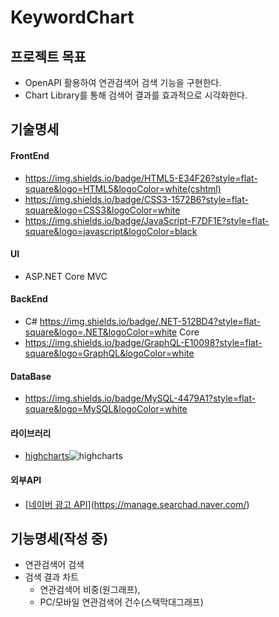 # KeywordChart
## 프로젝트 목표
 * OpenAPI 활용하여 연관검색어 검색 기능을 구현한다.
 * Chart Library를 통해 검색어 결과를 효과적으로 시각화한다. 

## 기술명세
#### FrontEnd
  *  https://img.shields.io/badge/HTML5-E34F26?style=flat-square&logo=HTML5&logoColor=white(cshtml)
  *  https://img.shields.io/badge/CSS3-1572B6?style=flat-square&logo=CSS3&logoColor=white
  *  https://img.shields.io/badge/JavaScript-F7DF1E?style=flat-square&logo=javascript&logoColor=black
#### UI 
  * ASP.NET Core MVC
#### BackEnd
  * C# https://img.shields.io/badge/.NET-512BD4?style=flat-square&logo=.NET&logoColor=white Core
  *  https://img.shields.io/badge/GraphQL-E10098?style=flat-square&logo=GraphQL&logoColor=white
####  DataBase
  *  https://img.shields.io/badge/MySQL-4479A1?style=flat-square&logo=MySQL&logoColor=white

#### 라이브러리
  * [highcharts](https://www.highcharts.com/)![highcharts](https://user-images.githubusercontent.com/58022014/172142754-a335b3e3-f87f-459c-93ba-4c1c3f47b1da.svg)
#### 외부API
  * [[네이버 광고 API](https://img.shields.io/badge/Naver광고API-03C75A?style=flat-square&logo=Naver&logoColor=white)](https://manage.searchad.naver.com/)

## 기능명세(작성 중)
* 연관검색어 검색 
* 검색 결과 차트
  * 연관검색어 비중(원그래프), 
  * PC/모바일 연관검색어 건수(스택막대그래프)
